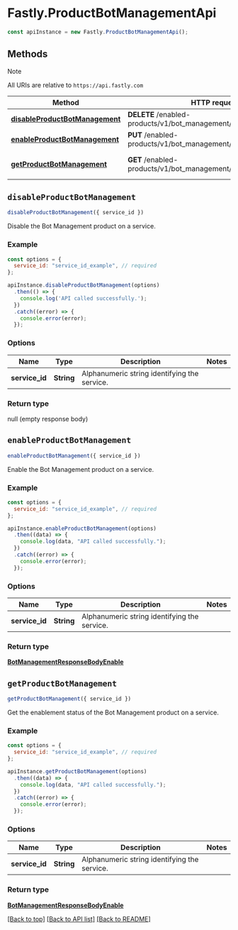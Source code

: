 # Fastly.ProductBotManagementApi

```javascript
const apiInstance = new Fastly.ProductBotManagementApi();
```
## Methods

> [!NOTE]
> All URIs are relative to `https://api.fastly.com`

Method | HTTP request | Description
------ | ------------ | -----------
[**disableProductBotManagement**](ProductBotManagementApi.md#disableProductBotManagement) | **DELETE** /enabled-products/v1/bot_management/services/{service_id} | Disable product
[**enableProductBotManagement**](ProductBotManagementApi.md#enableProductBotManagement) | **PUT** /enabled-products/v1/bot_management/services/{service_id} | Enable product
[**getProductBotManagement**](ProductBotManagementApi.md#getProductBotManagement) | **GET** /enabled-products/v1/bot_management/services/{service_id} | Get product enablement status


## `disableProductBotManagement`

```javascript
disableProductBotManagement({ service_id })
```

Disable the Bot Management product on a service.

### Example

```javascript
const options = {
  service_id: "service_id_example", // required
};

apiInstance.disableProductBotManagement(options)
  .then(() => {
    console.log('API called successfully.');
  })
  .catch((error) => {
    console.error(error);
  });
```

### Options

Name | Type | Description  | Notes
------------- | ------------- | ------------- | -------------
**service_id** | **String** | Alphanumeric string identifying the service. |

### Return type

null (empty response body)


## `enableProductBotManagement`

```javascript
enableProductBotManagement({ service_id })
```

Enable the Bot Management product on a service.

### Example

```javascript
const options = {
  service_id: "service_id_example", // required
};

apiInstance.enableProductBotManagement(options)
  .then((data) => {
    console.log(data, "API called successfully.");
  })
  .catch((error) => {
    console.error(error);
  });
```

### Options

Name | Type | Description  | Notes
------------- | ------------- | ------------- | -------------
**service_id** | **String** | Alphanumeric string identifying the service. |

### Return type

[**BotManagementResponseBodyEnable**](BotManagementResponseBodyEnable.md)


## `getProductBotManagement`

```javascript
getProductBotManagement({ service_id })
```

Get the enablement status of the Bot Management product on a service.

### Example

```javascript
const options = {
  service_id: "service_id_example", // required
};

apiInstance.getProductBotManagement(options)
  .then((data) => {
    console.log(data, "API called successfully.");
  })
  .catch((error) => {
    console.error(error);
  });
```

### Options

Name | Type | Description  | Notes
------------- | ------------- | ------------- | -------------
**service_id** | **String** | Alphanumeric string identifying the service. |

### Return type

[**BotManagementResponseBodyEnable**](BotManagementResponseBodyEnable.md)


[[Back to top]](#) [[Back to API list]](../../README.md#endpoints)
[[Back to README]](../../README.md)
